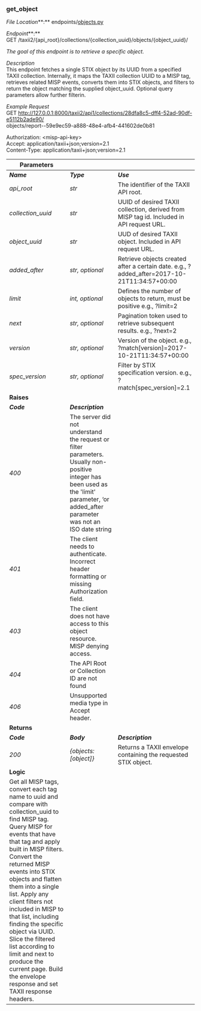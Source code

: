 ### **get\_object**

*File Location***:** endpoints/[objects.py](http://objects.py)

*Endpoint***:**   
GET /taxii2/{api\_root}/collections/{collection\_uuid}/objects/{object\_uuid}/

*The goal of this endpoint is to retrieve a specific object.*

*Description*  
This endpoint fetches a single STIX object by its UUID from a specified TAXII collection. Internally, it maps the TAXII collection UUID to a MISP tag, retrieves related MISP events, converts them into STIX objects, and filters to return the object matching the supplied object\_uuid. Optional query parameters allow further filterin.

*Example Request*  
GET http://127.0.0.1:8000/taxii2/api1/collections/28dfa8c5-dff4-52ad-90df-e5112b2ade90/  
objects/report--59e9ec59-a888-48e4-afb4-441602de0b81

Authorization: \<misp-api-key\>  
Accept: application/taxii+json;version=2.1  
Content-Type: application/taxii+json;version=2.1

| Parameters |  |  |
| ----- | :---- | :---- |
| ***Name*** | ***Type*** | ***Use*** |
| *api\_root* | *str* | The identifier of the TAXII API root. |
| *collection\_uuid* | *str* | UUID of desired TAXII collection, derived from MISP tag id. Included in API request URL.  |
| *object\_uuid* | *str* | UUD of desired TAXII object. Included in API request URL.  |
| *added\_after* | *str, optional* | Retrieve objects created after a certain date. e.g., ?added\_after=2017-10-21T11:34:57+00:00 |
| *limit* | *int, optional* | Defines the number of objects to return, must be positive e.g., ?limit=2 |
| *next* | *str, optional* | Pagination token used to retrieve subsequent results. e.g., ?next=2 |
| *version* | *str, optional* | Version of the object. e.g., ?match\[version\]=2017-10-21T11:34:57+00:00 |
| *spec\_version* | *str, optional* | Filter by STIX specification version. e.g., ?match\[spec\_version\]=2.1 |
| **Raises** |  |  |
| ***Code*** | ***Description*** |  |
| *400* | The server did not understand the request or filter parameters. Usually non-positive integer has been used as the 'limit' parameter, ‘or added\_after parameter was not an ISO date string |  |
| *401* | The client needs to authenticate. Incorrect header formatting or missing Authorization field. |  |
| *403* | The client does not have access to this object resource. MISP denying access. |  |
| *404* | The API Root or Collection ID are not found |  |
| *406* | Unsupported media type in Accept header. |  |
| **Returns** |  |  |
| ***Code*** | ***Body*** | ***Description*** |
| *200* | *{objects:\[object\]}* | Returns a TAXII envelope containing the requested STIX object. |
| **Logic** |  |  |
| Get all MISP tags, convert each tag name to uuid and compare with collection\_uuid to find MISP tag. Query MISP for events that have that tag and apply built in MISP filters.  Convert the returned MISP events into STIX objects and flatten them into a single list. Apply any client filters not included in MISP to that list, including finding the specific object via UUID. Slice the filtered list according to limit and next to produce the current page. Build the envelope response and set TAXII response headers. |  |  |